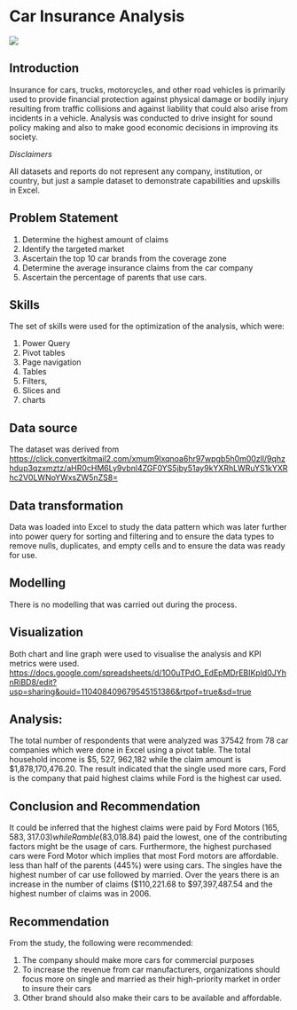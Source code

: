 # Car Insurance Analysis

![](frontpage.jpg)

## Introduction 
Insurance for cars, trucks, motorcycles, and other road vehicles is primarily used to provide financial protection against physical damage or bodily injury resulting from traffic collisions and against liability that could also arise from incidents in a vehicle. Analysis was conducted to drive insight for sound policy making and also to make good economic decisions in improving its society. 

*_Disclaimers_*

All datasets and reports do not represent any company, institution, or country, but just a sample dataset to demonstrate capabilities and upskills in Excel.

## Problem Statement
1. Determine the highest amount of claims 
2. Identify the targeted market
3. Ascertain the top 10 car brands  from the coverage zone
4. Determine the average insurance claims from the car company 
5. Ascertain the percentage of parents that use cars.

## Skills
The set of skills were used for the optimization of the analysis, which were: 
1. Power Query
2. Pivot tables
3. Page navigation
4. Tables
5. Filters,
6. Slices and
7. charts

## Data source
The dataset was derived  from https://click.convertkitmail2.com/xmum9lxqnoa6hr97wpgb5h0m00zll/9qhzhdup3qzxmztz/aHR0cHM6Ly9vbnl4ZGF0YS5jby51ay9kYXRhLWRuYS1kYXRhc2V0LWNoYWxsZW5nZS8= 
## Data transformation 
Data was loaded into Excel to study the data pattern which was later further into power query for sorting and filtering and to ensure the data types to remove nulls, duplicates, and empty cells and to ensure the data was ready for use. 

## Modelling
There is no modelling that was carried out during the process.  

## Visualization 
Both chart and line graph were used to visualise the analysis and KPI metrics were used. 
https://docs.google.com/spreadsheets/d/1O0uTPdO_EdEpMDrEBIKpld0JYhnRiBD8/edit?usp=sharing&ouid=110408409679545151386&rtpof=true&sd=true

## Analysis: 
The total number of respondents that were analyzed was 37542 from 78 car companies which were done in Excel using a pivot table.  The total household income is $5, 527, 962,182 while the claim amount  is $1,878,170,476.20. The result indicated that the single used more cars, Ford is the company that paid highest claims while Ford is the highest car used.  

## Conclusion and Recommendation 
It could be inferred that the highest claims were paid by Ford Motors ($165,583,317.03) while Ramble ($83,018.84) paid the lowest, one of the contributing factors might be the usage of cars. Furthermore, the highest purchased cars were Ford Motor which implies that most Ford motors are affordable. less than half of the parents (445%) were using cars. The singles have the highest number of car use followed by married. Over the years there is an increase in the number of claims ($110,221.68 to $97,397,487.54 and the highest number of claims was in 2006.

## Recommendation
From the study, the following were recommended: 
1. The company should make more cars for commercial purposes
2. To increase the revenue from car manufacturers, organizations should focus more on single and married as their high-priority market in order to insure their cars  
3. Other brand should also make their cars to be available and affordable. 


